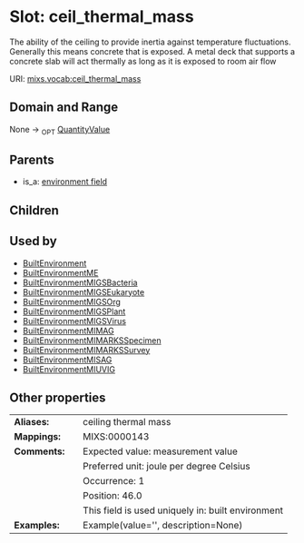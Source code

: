 
# Slot: ceil_thermal_mass


The ability of the ceiling to provide inertia against temperature fluctuations. Generally this means concrete that is exposed. A metal deck that supports a concrete slab will act thermally as long as it is exposed to room air flow

URI: [mixs.vocab:ceil_thermal_mass](https://w3id.org/mixs/vocab/ceil_thermal_mass)


## Domain and Range

None ->  <sub>OPT</sub> [QuantityValue](QuantityValue.md)

## Parents

 *  is_a: [environment field](environment_field.md)

## Children


## Used by

 * [BuiltEnvironment](BuiltEnvironment.md)
 * [BuiltEnvironmentME](BuiltEnvironmentME.md)
 * [BuiltEnvironmentMIGSBacteria](BuiltEnvironmentMIGSBacteria.md)
 * [BuiltEnvironmentMIGSEukaryote](BuiltEnvironmentMIGSEukaryote.md)
 * [BuiltEnvironmentMIGSOrg](BuiltEnvironmentMIGSOrg.md)
 * [BuiltEnvironmentMIGSPlant](BuiltEnvironmentMIGSPlant.md)
 * [BuiltEnvironmentMIGSVirus](BuiltEnvironmentMIGSVirus.md)
 * [BuiltEnvironmentMIMAG](BuiltEnvironmentMIMAG.md)
 * [BuiltEnvironmentMIMARKSSpecimen](BuiltEnvironmentMIMARKSSpecimen.md)
 * [BuiltEnvironmentMIMARKSSurvey](BuiltEnvironmentMIMARKSSurvey.md)
 * [BuiltEnvironmentMISAG](BuiltEnvironmentMISAG.md)
 * [BuiltEnvironmentMIUVIG](BuiltEnvironmentMIUVIG.md)

## Other properties

|  |  |  |
| --- | --- | --- |
| **Aliases:** | | ceiling thermal mass |
| **Mappings:** | | MIXS:0000143 |
| **Comments:** | | Expected value: measurement value |
|  | | Preferred unit: joule per degree Celsius |
|  | | Occurrence: 1 |
|  | | Position: 46.0 |
|  | | This field is used uniquely in: built environment |
| **Examples:** | | Example(value='', description=None) |

